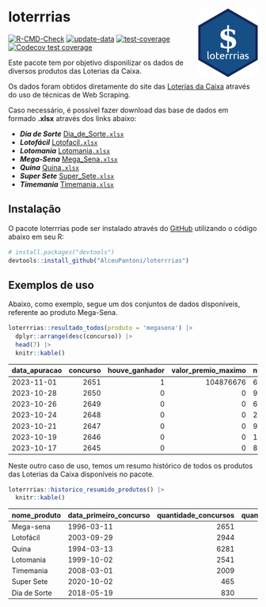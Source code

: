 
<!-- README.md is generated from README.Rmd. Please edit that file -->

# loterrrias <img src="man/figures/logo.png" align="right" height="139" />

<!-- badges: start -->

[![R-CMD-Check](https://github.com/AlceuPantoni/loterrrias/actions/workflows/R-CMD-check.yaml/badge.svg?branch=main)](https://github.com/AlceuPantoni/loterrrias/actions/workflows/R-CMD-check.yaml)
[![update-data](https://github.com/AlceuPantoni/loterrrias/actions/workflows/update-data.yaml/badge.svg)](https://github.com/AlceuPantoni/loterrrias/actions/workflows/update-data.yaml)
[![test-coverage](https://github.com/AlceuPantoni/loterrrias/actions/workflows/test-coverage.yaml/badge.svg?branch=main)](https://github.com/AlceuPantoni/loterrrias/actions/workflows/test-coverage.yaml)
[![Codecov test
coverage](https://codecov.io/gh/AlceuPantoni/loterrrias/branch/main/graph/badge.svg)](https://codecov.io/gh/AlceuPantoni/loterrrias?branch=main)
<!-- badges: end -->

Este pacote tem por objetivo disponilizar os dados de diversos produtos
das Loterias da Caixa.

Os dados foram obtidos diretamente do site das [Loterias da
Caixa](https://loterias.caixa.gov.br/Paginas/default.aspx) através do
uso de técnicas de Web Scraping.

Caso necessário, é possível fazer download das base de dados em formado
**.xlsx** através dos links abaixo:

  - ***Dia de Sorte***
    [Dia\_de\_Sorte`.xlsx`](https://raw.githubusercontent.com/AlceuPantoni/loterrrias/main/data-raw/resultados_diadesorte.xlsx)
  - ***Lotofácil***
    [Lotofacil`.xlsx`](https://raw.githubusercontent.com/AlceuPantoni/loterrrias/main/data-raw/resultados_lotofacil.xlsx)
  - ***Lotomania***
    [Lotomania`.xlsx`](https://raw.githubusercontent.com/AlceuPantoni/loterrrias/main/data-raw/resultados_lotomania.xlsx)
  - ***Mega-Sena***
    [Mega\_Sena`.xlsx`](https://raw.githubusercontent.com/AlceuPantoni/loterrrias/main/data-raw/resultados_megasena.xlsx)
  - ***Quina***
    [Quina`.xlsx`](https://raw.githubusercontent.com/AlceuPantoni/loterrrias/main/data-raw/resultados_quina.xlsx)
  - ***Super Sete***
    [Super\_Sete`.xlsx`](https://raw.githubusercontent.com/AlceuPantoni/loterrrias/main/data-raw/resultados_supersete.xlsx)
  - ***Timemania***
    [Timemania`.xlsx`](https://raw.githubusercontent.com/AlceuPantoni/loterrrias/main/data-raw/resultados_timemania.xlsx)

## Instalação

O pacote loterrrias pode ser instalado através do
[GitHub](https://github.com/) utilizando o código abaixo em seu R:

``` r
# install.packages("devtools")
devtools::install_github("AlceuPantoni/loterrrias")
```

## Exemplos de uso

Abaixo, como exemplo, segue um dos conjuntos de dados disponíveis,
referente ao produto Mega-Sena.

``` r
loterrrias::resultado_todos(produto = 'megasena') |> 
  dplyr::arrange(desc(concurso)) |> 
  head(7) |> 
  knitr::kable()
```

| data\_apuracao | concurso | houve\_ganhador | valor\_premio\_maximo | numeros\_sorteados | num\_1 | num\_2 | num\_3 | num\_4 | num\_5 | num\_6 |
| :------------- | -------: | --------------: | --------------------: | :----------------- | -----: | -----: | -----: | -----: | -----: | -----: |
| 2023-11-01     |     2651 |               1 |             104876676 | 6;23;35;36;37;59   |      6 |     23 |     35 |     36 |     37 |     59 |
| 2023-10-28     |     2650 |               0 |                     0 | 9;18;29;37;39;58   |      9 |     18 |     29 |     37 |     39 |     58 |
| 2023-10-26     |     2649 |               0 |                     0 | 6;11;26;32;46;56   |      6 |     11 |     26 |     32 |     46 |     56 |
| 2023-10-24     |     2648 |               0 |                     0 | 20;44;45;46;56;59  |     20 |     44 |     45 |     46 |     56 |     59 |
| 2023-10-21     |     2647 |               0 |                     0 | 9;33;39;43;50;54   |      9 |     33 |     39 |     43 |     50 |     54 |
| 2023-10-19     |     2646 |               0 |                     0 | 18;28;30;39;41;58  |     18 |     28 |     30 |     39 |     41 |     58 |
| 2023-10-17     |     2645 |               0 |                     0 | 8;22;34;42;51;59   |      8 |     22 |     34 |     42 |     51 |     59 |

Neste outro caso de uso, temos um resumo histórico de todos os produtos
das Loterias da Caixa disponíveis no pacote.

``` r
loterrrias::historico_resumido_produtos() |> 
  knitr::kable()
```

| nome\_produto | data\_primeiro\_concurso | quantidade\_concursos | quantidade\_concursos\_com\_ganhador | percentual\_com\_ganhador | media\_premiacao | maior\_premio | menor\_premio | total\_dezenas\_sorteadas | numero\_mais\_sorteado | numero\_menos\_sorteado |
| :------------ | :----------------------- | --------------------: | -----------------------------------: | ------------------------: | ---------------: | ------------: | ------------: | ------------------------: | ---------------------: | ----------------------: |
| Mega-sena     | 1996-03-11               |                  2651 |                                  599 |                      0.23 |       23897299.8 |     289420865 |     348732.75 |                     15906 |                     10 |                      26 |
| Lotofácil     | 2003-09-29               |                  2944 |                                 2631 |                      0.89 |         919228.5 |       8252873 |      10712.22 |                     44160 |                     20 |                      16 |
| Quina         | 1994-03-13               |                  6281 |                                 2527 |                      0.40 |        3340873.9 |     579215957 |      14230.37 |                     31405 |                      4 |                       3 |
| Lotomania     | 1999-10-02               |                  2541 |                                  668 |                      0.26 |        2350942.0 |      37261930 |     109348.66 |                     50820 |                     47 |                      96 |
| Timemania     | 2008-03-01               |                  2009 |                                   72 |                      0.04 |       26323286.7 |     818652938 |     164711.44 |                     14063 |                     20 |                      53 |
| Super Sete    | 2020-10-02               |                   465 |                                   20 |                      0.04 |        3150135.9 |      10146164 |     124747.77 |                      3255 |                      9 |                       4 |
| Dia de Sorte  | 2018-05-19               |                   830 |                                  274 |                      0.33 |         790878.2 |       3770060 |      59101.35 |                      5810 |                     17 |                       1 |

